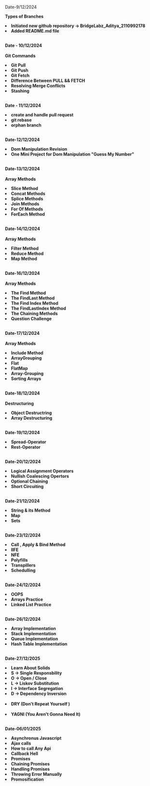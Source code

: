 Date-9/12/2024

<strong>Types of Branches<strong>


<li>Initiated new github repository -> BridgeLabz_Aditya_2110992178</li>
<li>Added README.md file</li>
</br>

Date - 10/12/2024</br>
</br>
<strong>Git Commands</strong>

<li>Git Pull</li>
<li>Git Push </li>
<li>Git Fetch</li>
<li>Difference Between PULL && FETCH</li>
<li>Resolving Merge Conflicts</li>
<li>Stashing</li><br />


Date - 11/12/2024
<li>create and handle pull request</li>
<li>git rebase</li>
<li>orphan branch</li>
</br>

Date-12/12/2024

<li>Dom Manipulation Revision</li>
<li>One Mini Project for Dom Manipulation "Guess My Number"</li></br>

Date-13/12/2024 </br>
</br>
<strong>Array Methods</strong>
</br>
<li>Slice Method</li>
<li>Concat Methods</li>
<li>Splice Methods</li>
<li>Join Methods</li>
<li>For Of Methods</li>
<li>ForEach Method</li>
</br>


Date-14/12/2024</br>
</br>
<strong>Array Methods<strong>
<li>Filter Method</li>
<li>Reduce Method</li>
<li>Map Method</li>
</br>

Date-16/12/2024</br>
</br>
<strong>Array Methods<strong>
<li>The Find Method</li>
<li>The FindLast Method </li>
<li>The Find Index Method</li>
<li>The FindLastIndex Method</li>
<li>The Chaining Methods</li>
<li>Question Challenge</li>
</br>

Date-17/12/2024
</br>
</br>
<strong>Array Methods<strong>
</br>
<li>Include Method</li>
<li>ArrayGrouping</li>
<li>Flat</li>
<li>FlatMap</li>
<li>Array-Grouping</li>
<li>Sorting Arrays</li>
</br>



Date-18/12/2024
</br>
</br>
<strong>Destructuring<strong>
</br>
<li>Object Destructring</li>
<li>Array Destructuring</li>
</br>


Date-19/12/2024
</br>
<li>Spread-Operator</li>
<li>Rest-Operator</li>
</br>



Date-20/12/2024
</br>
<li>Logical Assignment Operators </li>
<li>Nullish Coalescing Opertors </li>
<li>Optional Chaining </li>
<li>Short Circuiting </li>

</br>


Date-21/12/2024
</br>
<li>String & its Method </li>
<li>Map</li>
<li>Sets</li>
</br>


Date-23/12/2024
</br>
<li>Call , Apply & Bind Method </li>
<li>IIFE</li>
<li>NFE</li>
<li>Polyfills</li>
<li>Transpillers</li>
<li>Schedulling</li>

</br>

Date-24/12/2024
</br>
<li>OOPS</li>
<li>Arrays Practice</li>
<li>Linked List Practice</li>

</br>



Date-26/12/2024
</br>
<li>Array Implementation </li>
<li>Stack Implementation  </li>
<li>Queue Implementation  </li>
<li>Hash Table Implementation  </li>
</br>


Date-27/12/2025
</br>
<li>Learn About Solids</li>
<li>S -> Single Responsbility</li>
<li>O -> Open / Close </li>
<li>L -> Liskov Substitution</li>
<li>I -> Interface Segregation</li>
<li>D -> Dependency Inversion</li>
</br>
<li> DRY (Don't Repeat Yourself ) </li>
<br>
<li>YAGNI (You Aren't Gonna Need It)</li>

</br>

Date-06/01/2025
</br>
<li> Asynchronus Javascript </li>
<li> Ajax calls </li>
<li>How to call Any Api </li>
<li> Callback Hell  </li>
<li>Promises</li>
<li>Chaining Promises</li>
<li>Handling Promises</li>
<li>Throwing Error Manually</li>
<li>Promosification </li>
</br>






